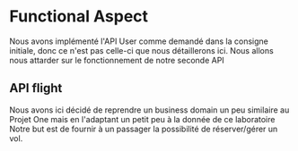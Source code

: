 # Functional Aspect

Nous avons implémenté l'API User comme demandé dans la consigne initiale, donc ce n'est pas celle-ci que nous détaillerons ici. Nous allons nous attarder
sur le fonctionnement de notre seconde API

## API flight
Nous avons ici décidé de reprendre un business domain un peu similaire au Projet One mais en l'adaptant un petit peu à la donnée de ce laboratoire
Notre but est de fournir à un passager la possibilité de réserver/gérer un vol.
